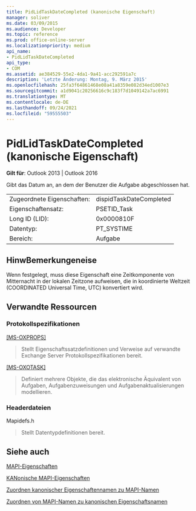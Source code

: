 ```yaml
---
title: PidLidTaskDateCompleted (kanonische Eigenschaft)
manager: soliver
ms.date: 03/09/2015
ms.audience: Developer
ms.topic: reference
ms.prod: office-online-server
ms.localizationpriority: medium
api_name:
- PidLidTaskDateCompleted
api_type:
- COM
ms.assetid: ae384529-55e2-4da1-9a41-acc292591a7c
description: 'Letzte Änderung: Montag, 9. März 2015'
ms.openlocfilehash: 25fa3f64861468e08a41a8359e082d34ed1007e3
ms.sourcegitcommit: a1d9041c20256616c9c183f7d1049142a7ac6991
ms.translationtype: MT
ms.contentlocale: de-DE
ms.lasthandoff: 09/24/2021
ms.locfileid: "59555503"
---
```

# <a name="pidlidtaskdatecompleted-canonical-property"></a>PidLidTaskDateCompleted (kanonische Eigenschaft)

  
  
**Gilt für**: Outlook 2013 | Outlook 2016 
  
Gibt das Datum an, an dem der Benutzer die Aufgabe abgeschlossen hat.
  
|||
|:-----|:-----|
|Zugeordnete Eigenschaften:  <br/> |dispidTaskDateCompleted  <br/> |
|Eigenschaftensatz:  <br/> |PSETID_Task  <br/> |
|Long ID (LID):  <br/> |0x0000810F  <br/> |
|Datentyp:  <br/> |PT_SYSTIME  <br/> |
|Bereich:  <br/> |Aufgabe  <br/> |
   
## <a name="remarks"></a>HinwBemerkungeneise

Wenn festgelegt, muss diese Eigenschaft eine Zeitkomponente von Mitternacht in der lokalen Zeitzone aufweisen, die in koordinierte Weltzeit (COORDINATED Universal Time, UTC) konvertiert wird.
  
## <a name="related-resources"></a>Verwandte Ressourcen

### <a name="protocol-specifications"></a>Protokollspezifikationen

[[MS-OXPROPS]](https://msdn.microsoft.com/library/f6ab1613-aefe-447d-a49c-18217230b148%28Office.15%29.aspx)
  
> Stellt Eigenschaftssatzdefinitionen und Verweise auf verwandte Exchange Server Protokollspezifikationen bereit.
    
[[MS-OXOTASK]](https://msdn.microsoft.com/library/55600ec0-6195-4730-8436-59c7931ef27e%28Office.15%29.aspx)
  
> Definiert mehrere Objekte, die das elektronische Äquivalent von Aufgaben, Aufgabenzuweisungen und Aufgabenaktualisierungen modellieren. 
    
### <a name="header-files"></a>Headerdateien

Mapidefs.h
  
> Stellt Datentypdefinitionen bereit.
    
## <a name="see-also"></a>Siehe auch



[MAPI-Eigenschaften](mapi-properties.md)
  
[KANonische MAPI-Eigenschaften](mapi-canonical-properties.md)
  
[Zuordnen kanonischer Eigenschaftennamen zu MAPI-Namen](mapping-canonical-property-names-to-mapi-names.md)
  
[Zuordnen von MAPI-Namen zu kanonischen Eigenschaftsnamen](mapping-mapi-names-to-canonical-property-names.md)

